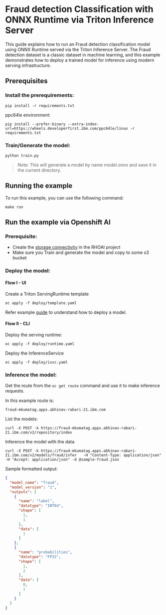 # Fraud detection Classification with ONNX Runtime via Triton Inference Server

This guide explains how to run an Fraud detection classification model using ONNX Runtime served via the Triton Inference Server. The Fraud detection dataset is a classic dataset in machine learning, and this example demonstrates how to deploy a trained model for inference using modern serving infrastructure.

## Prerequisites

### Install the prerequirements:

```shell
pip install -r requirements.txt
```

ppc64le environment:
```
pip install --prefer-binary --extra-index-url=https://wheels.developerfirst.ibm.com/ppc64le/linux -r requirements.txt
```

### Train/Generate the model:

```
python train.py
```

> Note: This will generate a model by name model.onnx and save it in the current directory.

## Running the example

To run this example, you can use the following command:

```
make run
```

## Run the example via Openshift AI

### Prerequisite:

- Create the [storage connectivity](https://docs.redhat.com/en/documentation/red_hat_openshift_ai_self-managed/2.22/html/openshift_ai_tutorial_-_fraud_detection_example/setting-up-a-project-and-storage#creating-connections-to-storage) in the RHOAI project
- Make sure you Train and generate the model and copy to some s3 bucket

### Deploy the model:
#### Flow I - UI
Create a Triton ServingRuntime template
```
oc apply -f deploy/template.yaml
```

Refer example [guide](https://docs.redhat.com/en/documentation/red_hat_openshift_ai_self-managed/2.22/html/openshift_ai_tutorial_-_fraud_detection_example/deploying-and-testing-a-model) to understand how to deploy a model.

#### Flow II - CLI
Deploy the serving runtime:
```
oc apply -f deploy/runtime.yaml
```


Deploy the InferenceService

```
oc apply -f deploy/isvc.yaml
```

### Inference the model:

Get the route from the `oc get route` command and use it to make inference requests.

In this example route is:

```
fraud-mkumatag.apps.abhinav-rabari-21.ibm.com
```

List the models:

```
curl -X POST -k https://fraud-mkumatag.apps.abhinav-rabari-21.ibm.com/v2/repository/index
```

Inference the model with the data
```
curl -X POST -k https://fraud-mkumatag.apps.abhinav-rabari-21.ibm.com/v2/models/fraud/infer   -H "Content-Type: application/json"   -H "Accept: application/json" -d @sample-fraud.json
```

Sample formatted output:
```json
{
  "model_name": "fraud",
  "model_version": "1",
  "outputs": [
    {
      "name": "label",
      "datatype": "INT64",
      "shape": [
        1,
        1
      ],
      "data": [
        1
      ]
    },
    {
      "name": "probabilities",
      "datatype": "FP32",
      "shape": [
        1,
        2
      ],
      "data": [
        0,
        1
      ]
    }
  ]
}
```
